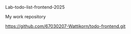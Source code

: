 Lab-todo-list-frontend-2025


My work repository


https://github.com/67030207-Wattikorn/todo-frontend.git
